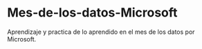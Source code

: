 # Mes-de-los-datos-Microsoft
Aprendizaje y practica de lo aprendido en el mes de los datos por Microsoft.
